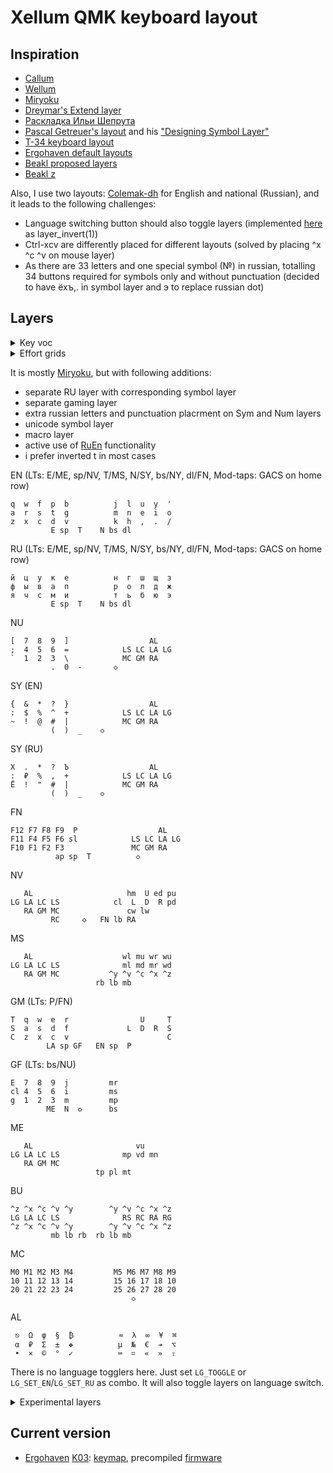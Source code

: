 # Xellum QMK keyboard layout

## Inspiration

- [Callum](https://github.com/callum-oakley/qmk_firmware/tree/master/users/callum)
- [Wellum](https://github.com/braindefender/wellum)
- [Miryoku](https://github.com/manna-harbour/miryoku)
- [Dreymar's Extend layer](https://dreymar.colemak.org/layers-extend.html)
- [Раскладка Ильи Шепрута](https://optozorax.github.io/p/my-keyboard-layout/)
- [Pascal Getreuer's layout](https://github.com/getreuer/qmk-keymap) and his ["Designing Symbol Layer"](https://getreuer.info/posts/keyboards/symbol-layer/index.html)
- [T-34 keyboard layout](https://www.jonashietala.se/blog/2021/06/03/the-t-34-keyboard-layout/)
- [Ergohaven default layouts](https://ergohaven.xyz)
- [Beakl proposed layers](http://ieants.cc/beakl/?i=3)
- [Beakl z](http://thedarnedestthing.com/beakl%20zi%20revisited)

Also, I use two layouts: [Colemak-dh](https://colemakmods.github.io/mod-dh/) for English and national (Russian), and it leads to the following challenges:

- Language switching button should also toggle layers (implemented [here](https://github.com/xelorr/xellum/blob/vial/keyboards/ergohaven/ergohaven_ruen.c#L20-L38) as layer_invert(1))
- Ctrl-xcv are differently placed for different layouts (solved by placing ^x ^c ^v on mouse layer)
- As there are 33 letters and one special symbol (№) in russian, totalling 34 buttons required for symbols only and without punctuation (decided to have ёхъ,. in symbol layer and э to replace russian dot)

## Layers

<details>

<summary>Key voc</summary>

| abbr     | key symbol | key name                                         |
| -------- | ---------- | ------------------------------------------------ |
| ◇        |            | Holding to keep layer activated                  |
| S        | ⇧          | OSM or OSSM Shift                                |
| C        | ⌃          | OSM or OSSM Control                              |
| A        | ⌥          | OSM or OSSM Alt                                  |
| G        | ⌘          | OSM or OSSM Gui                                  |
| LS       | ⇧          | Regular (non-sticky) Left Shift                  |
| LC       | ⌃          | Regular (non-sticky) Left Control                |
| LA       | ⌥          | Regular (non-sticky) Left Alt/Option             |
| LG       | ⌘          | Regular (non-sticky) Left Gui/Super/Win/Command  |
| RS       | ⇧          | Regular (non-sticky) Right Shift                 |
| RC       | ⌃          | Regular (non-sticky) Right Control               |
| RA       | ⌥          | Regular (non-sticky) AltGr                       |
| RG       | ⌘          | Regular (non-sticky) Right Gui/Super/Win/Command |
| __       |            | nothing/transition to previous layer             |
| E        | ⎋          | Escape                                           |
| N        | ↵          | Enter                                            |
| T        | ⇥          | Tab                                              |
| P        |            | Print Screen                                     |
| sp       | ␣          | Space                                            |
| bs       | ⌫          | Backspace                                        |
| dl       | ⌦          | Delete                                           |
| ap       |            | App/Menu                                         |
| U        | ↑          | Up                                               |
| D        | ↓          | Down                                             |
| L        | ←          | Left                                             |
| R        | →          | Right                                            |
| ed       | ↘          | End                                              |
| hm       | ↖          | Home                                             |
| pd       | ⇟          | Page Down                                        |
| pu       | ⇞          | Page Up                                          |
| lb       |            | Left mouse button / button 1                     |
| rb       |            | Right mouse button / button 2                    |
| mb       |            | Miggle mouse button / button 3                   |
| mu       |            | Mouse cursor up                                  |
| md       |            | Mouse cursor down                                |
| ml       |            | Mouse cursor left                                |
| mr       |            | Mouse cursor right                               |
| wu       |            | Mouse wheel up                                   |
| wd       |            | Mouse wheel down                                 |
| wl       |            | Mouse wheel left                                 |
| wr       |            | Mouse wheel right                                |
| Wu       |            | Focus up window                                  |
| Wd       |            | Focus down window                                |
| Wl       |            | Focus left window                                |
| Wr       |            | Focus right window                               |
| Wc       |            | Vim window close                                 |
| Wh       |            | Window split horisontally                        |
| Wv       |            | Window split vertcally                           |
| nl       |            | Num Lock                                         |
| sl       |            | Scroll Lock                                      |
| cl       | ⇪          | Caps Lock                                        |
| cw       | ⇪          | Caps Word                                        |
| lw       |            | RuEn Word                                        |
| lg       |            | Language toggle                                  |
| en       |            | Language set English                             |
| ru       |            | Language set Russian                             |
| pa       |            | Pause/Break                                      |
| rm       |            | Record macro                                     |
| pm       |            | Play recorded macro                              |
| sm       |            | Stop recording macro                             |
| st       |            | Switch Tab (sticky Ctrl-tab)                     |
| sw       |            | Switch Window (sticky Alt-tab or Command-tab)    |
| pt       |            | Previous tab                                     |
| nt       |            | Next tab                                         |
| ns       |            | Next space                                       |
| ps       |            | Prev space                                       |
| qt       |            | Close tab                                        |
| qw       |            | Close window                                     |
| pl       |            | Media play                                       |
| tp       |            | Media stop                                       |
| mp       |            | Media prev                                       |
| mn       |            | Media next                                       |
| vu       |            | Volume up                                        |
| vd       |            | Volume down                                      |
| mt       |            | Mute                                             |
| ^c       |            | Copy                                             |
| ^v       |            | Paste                                            |
| ^x       |            | Cut                                              |
| ^z       |            | Undo                                             |
|  EN      |            | English alphas layer                             |
|  RU      |            | Russian alphas layer                             |
|  NV      |            | navigation layer                                 |
|  MS      |            | mouse/cursor layer                               |
|  SY      |            | symbol later                                     |
|  MC      |            | macro/launcher layer                             |
|  BU      |            | button layer                                     |
|  NU      |            | numbers layer                                    |
|  ME      |            | media layer                                      |
|  FN      |            | F-row/function layer                             |
|  GM      |            | Gaming layer                                     |
|  GF      |            | Function layer for Gaming layer                  |
|  AL      |            | Alt symbol layer                                 |

</details>

<details>

<summary>Effort grids</summary>

[Ergohaven](https://ergohaven.xyz/) [K03](https://ergohaven.xyz/k03)
```
 5  5  4  3  4  6          6  4  3  4  5  5
 4  3  3  2  2  4          4  2  2  3  3  4
 2  1  0  0  0  2          2  0  0  0  1  2
 3  3  2  2  1  4  6    6  4  1  2  2  3  3
       4  4  3  0  1    1  0  3  4  4
```

</details>

It is mostly [Miryoku](https://github.com/manna-harbour/miryoku/tree/master/docs/reference), but with following additions:

- separate RU layer with corresponding symbol layer
- separate gaming layer
- extra russian letters and punctuation placrment on Sym and Num layers
- unicode symbol layer
- macro layer
- active use of [RuEn](https://github.com/ergohaven/vial-qmk/blob/vial/keyboards/ergohaven/docs/ruen.md) functionality
- i prefer inverted t in most cases

EN (LTs: E/ME, sp/NV, T/MS, N/SY, bs/NY, dl/FN, Mod-taps: GACS on home row)
```
q  w  f  p  b          j  l  u  y  '
a  r  s  t  g          m  n  e  i  o
z  x  c  d  v          k  h  ,  .  /
         E sp  T    N bs dl
```

RU (LTs: E/ME, sp/NV, T/MS, N/SY, bs/NY, dl/FN, Mod-taps: GACS on home row)
```
й  ц  у  к  е          н  г  ш  щ  з
ф  ы  в  а  п          р  о  л  д  ж
я  ч  с  м  и          т  ь  б  ю  э
         E sp  T    N bs dl
```

NU
```
[  7  8  9  ]                  AL   
;  4  5  6  =            LS LC LA LG
`  1  2  3  \            MC GM RA   
         .  0  -       ◇   
```

SY (EN)
```
{  &  *  ?  }                  AL   
:  $  %  ^  +            LS LC LA LG
~  !  @  #  |            MC GM RA   
         (  )  _    ◇       
```

SY (RU)
```
Х  .  *  ?  Ъ                  AL   
:  ₽  %  ,  +            LS LC LA LG
Ё  !  "  #  |            MC GM RA   
         (  )  _    ◇       
```

FN
```
F12 F7 F8 F9  P                  AL   
F11 F4 F5 F6 sl            LS LC LA LG
F10 F1 F2 F3               MC GM RA   
          ap sp  T          ◇
```

NV
```
   AL                     hm  U ed pu
LG LA LC LS            cl  L  D  R pd
   RA GM MC               cw lw      
         RC     ◇   FN lb RA
```

MS
```
   AL                    wl mu wr wu
LG LA LC LS              ml md mr wd
   RA GM MC           ^y ^v ^c ^x ^z 
                   rb lb mb
```

GM (LTs: P/FN)
```
T  q  w  e  r                U     T
S  a  s  d  f             L  D  R  S
C  z  x  c  v                      C
        LA sp GF   EN sp  P
```

GF (LTs: bs/NU)
```
E  7  8  9  j         mr   
cl 4  5  6  i         ms   
g  1  2  3  m         mp   
        ME  N  ◇      bs
```

ME
```
   AL                       vu      
LG LA LC LS              mp vd mn   
   RA GM MC                          
                   tp pl mt
```

BU
```
^z ^x ^c ^v ^y        ^y ^v ^c ^x ^z
LG LA LC LS              RS RC RA RG
^z ^x ^c ^v ^y        ^y ^v ^c ^x ^z 
         mb lb rb  rb lb mb
```

MC
```
M0 M1 M2 M3 M4         M5 M6 M7 M8 M9 
10 11 12 13 14         15 16 17 18 10 
20 21 22 23 24         25 26 27 28 20 
                           ◇
```

AL
```
 ⎋  Ω  φ  §  ₿          ≈  λ  ∞  ¥  ⌘
 α  ₽  Σ  ±  ❖          μ  №  €  ➔  ⌥
 •  ×  ©  °  ✓          ⌨  ⌗  «  »  ⇧
```

There is no language togglers here.
Just set `LG_TOGGLE` or `LG_SET_EN`/`LG_SET_RU` as combo. It will also toggle layers on language switch.

<details>

<summary>Experimental layers</summary>

SY
```
—  <  =  >  `          ^  [  !  ]  @
$  (  -  )  _          &  S  C  A  G
#  *  ;  |                "  ,  .  ?
           sp  :    ◇       
```

NU
```
=  7  8  9  /          °  {  %  }  №
+  4  5  6  N          ±  S  C  A  G
-  1  2  3  *             /  ~  \   
         ,  0  .       ◇   
```

</details>

## Current version

- [Ergohaven](https://ergohaven.xyz/) [K03](https://ergohaven.xyz/k03): [keymap](./keyboards/ergohaven/k03/keymaps/miryoku/keymap.c), precompiled [firmware](https://github.com/XelorR/xellum/releases/download/latest/ergohaven_k03_rev1_miryoku.uf2)
